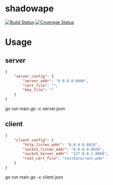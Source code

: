 # shadowape
[![Build Status](https://img.shields.io/travis/mushroomsir/shadowape.svg?style=flat-square)](https://travis-ci.org/mushroomsir/shadowape)
[![Coverage Status](http://img.shields.io/coveralls/mushroomsir/shadowape.svg?style=flat-square)](https://coveralls.io/github/mushroomsir/shadowape?branch=master)


# Usage

## server 
```json
{
    "server_config": {
        "server_addr": "0.0.0.0:8060",
        "cert_file": "",
        "key_file": ""
    }
}
```

go run main.go -c server.json

## client
```json
{
    "client_config": {
        "http_listen_addr": "0.0.0.0:8010",
        "socks5_listen_addr": "0.0.0.0:8020",
        "socks5_Server_addr": "127.0.0.1:8060",
        "root_cert_file": "testdata/root.pem"
    }
}
```

go run main.go -c client.json
